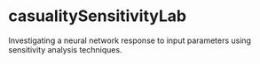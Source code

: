 # casualitySensitivityLab
Investigating a neural network response to input parameters using sensitivity analysis techniques.
